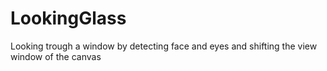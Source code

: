 # LookingGlass
Looking trough a window by detecting face and eyes and shifting the view window of the canvas
